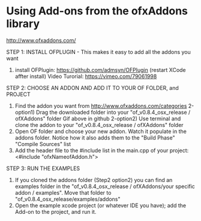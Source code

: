 # Using Add-ons from the ofxAddons library
http://www.ofxaddons.com/

STEP 1: INSTALL OFPLUGIN - This makes it easy to add all the addons you want

1) install OFPlugin: https://github.com/admsyn/OFPlugin (restart XCode affter install)
  Video Turorial: https://vimeo.com/79061998


STEP 2: CHOOSE AN ADDON AND ADD IT TO YOUR OF FOLDER, and PROJECT

1) Find the addon you want from http://www.ofxaddons.com/categories
2-option1) Drag the downloaded folder into your "of_v0.8.4_osx_release / ofXAddons" folder
  Gif above in github
2-option2) Use terminal and clone the addon to your "of_v0.8.4_osx_release / ofXAddons" folder
3) Open OF folder and choose your new addon. Watch it populate in the addons folder. Notice how it also adds them to the "Build Phase" "Compile Sources" list
4) Add the header file to the #include list in the main.cpp of your project:  <#include "ofxNameofAddon.h">

STEP 3: RUN THE EXAMPLES

1) If you cloned the addons folder (Step2 option2) you can find an examples folder in the "of_v0.8.4_osx_release / ofXAddons/your specific addon / examples". Move that folder to "of_v0.8.4_osx_release/examples/addons"
2) Open the example xcode project (or whatever IDE you have); add the Add-on to the project, and run it.



